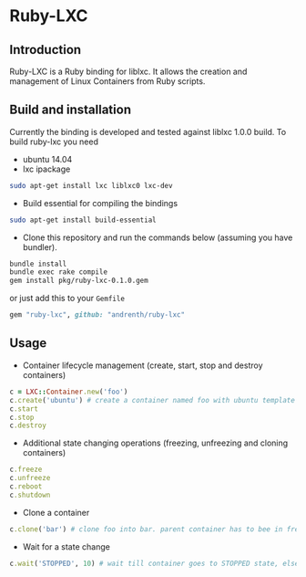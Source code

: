 # Ruby-LXC

## Introduction

Ruby-LXC is a Ruby binding for liblxc. It allows the creation and management
of Linux Containers from Ruby scripts.


## Build and installation

Currently the binding is developed and tested against liblxc 1.0.0 build. To build ruby-lxc you need
- ubuntu 14.04
- lxc ipackage
```sh
sudo apt-get install lxc liblxc0 lxc-dev
```

- Build essential for compiling the bindings
```sh
sudo apt-get install build-essential
```

- Clone this repository and run the commands below (assuming you have bundler).
```sh
bundle install
bundle exec rake compile
gem install pkg/ruby-lxc-0.1.0.gem
```
or just add this to your ```Gemfile```
```ruby
gem "ruby-lxc", github: "andrenth/ruby-lxc"
```

## Usage

- Container lifecycle management (create, start, stop and destroy containers)
```ruby
c = LXC::Container.new('foo')
c.create('ubuntu') # create a container named foo with ubuntu template
c.start
c.stop
c.destroy
```

- Additional state changing operations (freezing, unfreezing and cloning containers)
```ruby
c.freeze
c.unfreeze
c.reboot
c.shutdown
```

- Clone a container
```ruby
c.clone('bar') # clone foo into bar. parent container has to bee in freeze or stopped state.
```

- Wait for a state change
```ruby
c.wait('STOPPED', 10) # wait till container goes to STOPPED state, else timeout after 10 seconds
```

